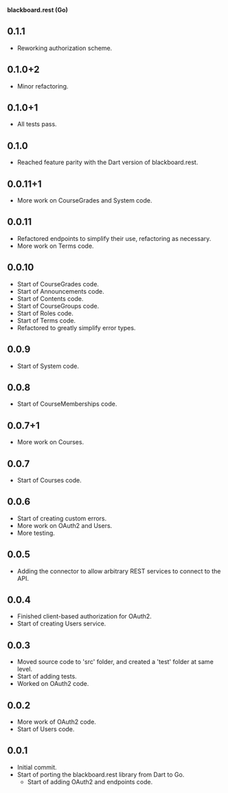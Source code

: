 **blackboard.rest (Go)**

## 0.1.1
- Reworking authorization scheme.

## 0.1.0+2
- Minor refactoring.

## 0.1.0+1
- All tests pass.

## 0.1.0
- Reached feature parity with the Dart version of blackboard.rest.

## 0.0.11+1
- More work on CourseGrades and System code.

## 0.0.11
- Refactored endpoints to simplify their use, refactoring as necessary.
- More work on Terms code.

## 0.0.10
- Start of CourseGrades code.
- Start of Announcements code.
- Start of Contents code.
- Start of CourseGroups code.
- Start of Roles code.
- Start of Terms code.
- Refactored to greatly simplify error types.

## 0.0.9
- Start of System code.

## 0.0.8
- Start of CourseMemberships code.

## 0.0.7+1
- More work on Courses.

## 0.0.7
- Start of Courses code.

## 0.0.6
- Start of creating custom errors.
- More work on OAuth2 and Users.
- More testing.

## 0.0.5
- Adding the connector to allow arbitrary REST services to connect to the API.

## 0.0.4
- Finished client-based authorization for OAuth2.
- Start of creating Users service.

## 0.0.3
- Moved source code to 'src' folder, and created a 'test' folder at same level.
- Start of adding tests.
- Worked on OAuth2 code.

## 0.0.2
- More work of OAuth2 code.
- Start of Users code.

## 0.0.1
- Initial commit.
- Start of porting the blackboard.rest library from Dart to Go.
  - Start of adding OAuth2 and endpoints code.

